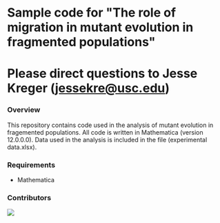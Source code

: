 # Sample code for "The role of migration in mutant evolution in fragmented populations"

# Please direct questions to Jesse Kreger (jessekre@usc.edu)

### Overview 
This repository contains code used in the analysis of mutant evolution in fragemented populations. All code is written in Mathematica (version 12.0.0.0). Data used in the analysis is included in the file (experimental data.xlsx).

### Requirements 
 - Mathematica

### Contributors
<a href="https://github.com/maclean-lab/ModelingMDSCs/graphs/contributors">
  <img src="https://contributors-img.web.app/image?repo=maclean-lab/ModelingMDSCs" />
</a>

